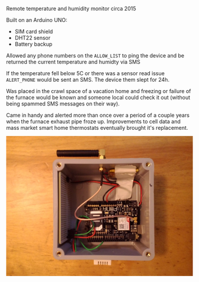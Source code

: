 Remote temperature and humidity monitor circa 2015

Built on an Arduino UNO:
* SIM card shield
* DHT22 sensor
* Battery backup

Allowed any phone numbers on the `ALLOW_LIST` to ping the device
and be returned the current temperature and humidty via SMS

If the temperature fell below 5C or there was a sensor read issue
`ALERT_PHONE` would be sent an SMS. The device them slept for 24h.

Was placed in the crawl space of a vacation home and freezing or 
failure of the furnace would be known and someone local could check
it out (without being spammed SMS messages on their way).

Came in handy and alerted more than once over a period of a couple
years when the furnace exhaust pipe froze up. Improvements to cell 
data and mass market smart home thermostats eventually brought it's
replacement.

![monitor](monitor.jpg)

